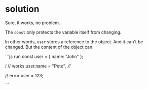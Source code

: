 # solution

Sure, it works, no problem.

The `const` only protects the variable itself from changing.

In other words, `user` stores a reference to the object. And it can't be changed. But the content of the object can.

\`\`\`js run const user = { name: "John" };

_!_ // works user.name = "Pete"; _/!_

// error user = 123;

\`\`\`

